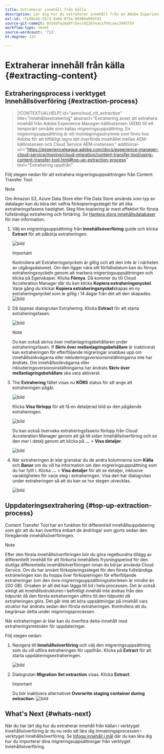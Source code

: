 ```yaml
---
title: Extraherar innehåll från källa
description: Lär dig hur du extraherar innehåll från en Adobe Experience Manager-källinstans (AEM) och senare överför det till en Cloud Service AEM.
exl-id: c5c08c4e-d5c3-4a66-873e-96986e094fd3
source-git-commit: 031ddfa2da0fc5ecc92267eae1f9dcaac394573d
workflow-type: tm+mt
source-wordcount: '713'
ht-degree: 22%

---
```


# Extraherar innehåll från källa {#extracting-content}

## Extraheringsprocess i verktyget Innehållsöverföring {#extraction-process}

>[!CONTEXTUALHELP]
>id="aemcloud_ctt_extraction"
>title="Innehållsextrahering"
>abstract="Extrahering avser att extrahera innehåll från Adobe Experience Manager-källinstansen (AEM) till ett temporärt område som kallas migreringsuppsättning. En migreringsuppsättning är ett molnlagringsutrymme som finns hos Adobe för att tillfälligt lagra det överförda innehållet mellan AEM-källinstansen och Cloud Service AEM-instansen."
>additional-url="https://experienceleague.adobe.com/docs/experience-manager-cloud-service/moving/cloud-migration/content-transfer-tool/using-content-transfer-tool.html#top-up-extraction-process" text="Extrahering uppifrån"


Följ stegen nedan för att extrahera migreringsuppsättningen från Content Transfer Tool:

>[!NOTE]
>Om Amazon S3, Azure Data Store eller File Data Store används som typ av datalager kan du köra det valfria förkopieringssteget för att öka extraheringsfasens hastighet. Steg före kopiering är mest effektivt för första fullständiga extrahering och förtäring. Se [Hantera stora innehållsdatabaser](/help/journey-migration/content-transfer-tool/using-content-transfer-tool/handling-large-content-repositories.md) för mer information.

1. Välj en migreringsuppsättning från **Innehållsöverföring** guide och klicka **Extract** för att påbörja extraheringen.

   ![bild](/help/journey-migration/content-transfer-tool/assets-ctt/cttcam12.png)

   >[!IMPORTANT]
   >
   >Kontrollera att Extraheringsnyckeln är giltig och att den inte är i närheten av utgångsdatumet. Om den ligger nära sitt förfallodatum kan du förnya extraheringsnyckeln genom att markera migreringsuppsättningen och klicka på Egenskaper. Klicka **Förnya**. Då kommer du till Cloud Acceleration Manager där du kan klicka **Kopiera extraheringsnyckel**. Varje gång du klickar **Kopiera extraheringsnyckel**skapas en ny extraheringsnyckel som är giltig i 14 dagar från det att den skapades.
   >![bild](/help/journey-migration/content-transfer-tool/assets-ctt/cttcam13.png)

1. Då öppnas dialogrutan Extrahering. Klicka **Extract** för att starta extraheringsfasen.

   ![bild](/help/journey-migration/content-transfer-tool/assets-ctt/cttcam14b.png)

   >[!NOTE]
   >Du kan också skriva över mellanlagringsbehållaren under extraheringsfasen. If **Skriv över mellanlagringsbehållare** är inaktiverat kan extraheringen för efterföljande migreringar snabbas upp om innehållssökvägarna eller inkluderingsversionsinställningarna inte har ändrats. Om innehållssökvägarna eller inkluderingsversionsinställningarna har ändrats **Skriv över mellanlagringsbehållare** ska vara aktiverat.

1. The **Extrahering** fältet visas nu **KÖRS** status för att ange att extraheringen pågår.

   ![bild](/help/journey-migration/content-transfer-tool/assets-ctt/cttcam15.png)

   Klicka **Visa förlopp** för att få en detaljerad bild av den pågående extraheringen.

   ![bild](/help/journey-migration/content-transfer-tool/assets-ctt/cttcam16.png)

   Du kan också övervaka extraheringsfasens förlopp från Cloud Acceleration Manager genom att gå till sidan Innehållsöverföring och se den mer i detalj genom att klicka på **...** > **Visa detaljer**.

   ![bild](/help/journey-migration/content-transfer-tool/assets-ctt/cttcam17.png)

1. När extraheringen är klar granskar du de andra kolumnerna som **Källa** och **Banor** om du vill ha information om den migreringsuppsättning som du har fyllt i. Klicka **...** > **Visa detaljer** för att se detaljer, inklusive varaktigheten för varje steg i extraheringen. Visa den här dialogrutan under extraheringen så att du kan se hur stegen utvecklas.

   ![bild](/help/journey-migration/content-transfer-tool/assets-ctt/cttcam18b.png)


## Uppdateringsextrahering {#top-up-extraction-process}

Content Transfer Tool har en funktion för differentiell innehållsuppdatering som gör att du kan överföra enbart de ändringar som gjorts sedan den föregående innehållsöverföringen.

>[!NOTE]
>Efter den första innehållsöverföringen bör du göra regelbundna tillägg av differentiellt innehåll för att förkorta innehållets frysningsperiod för den slutliga differentiella innehållsöverföringen innan du börjar använda Cloud Service. Om du har använt förkopieringssteget för den första fullständiga extraheringen kan du hoppa över förkopieringen för efterföljande extraheringar (om den övre migreringsuppsättningsstorleken är mindre än 200 GB). Orsaken är att det kan lägga till tid i hela processen.
>Det är också viktigt att innehållsstrukturen i befintligt innehåll inte ändras från den tidpunkt då den första extraheringen utförs till den tidpunkt då extraheringen görs. Det går inte att köra uppsättningar på innehåll vars struktur har ändrats sedan den första extraheringen. Kontrollera att du begränsar detta under migreringsprocessen.

När extraheringen är klar kan du överföra delta-innehåll med extraheringsmetoden för uppdateringar.

Följ stegen nedan:

1. Navigera till **Innehållsöverföring** och välj den migreringsuppsättning som du vill utföra extraheringen för uppifrån. Klicka på **Extract** för att starta uppdateringsextraheringen.

   ![bild](/help/journey-migration/content-transfer-tool/assets-ctt/cttcam19.png)

1. Dialogrutan **Migration Set extraction** visas. Klicka **Extract**.

   >[!IMPORTANT]
   >Du bör inaktivera alternativet **Overwrite staging container during extraction**.
   >![bild](/help/journey-migration/content-transfer-tool/assets-ctt/cttcam20.png)


## What&#39;s Next {#whats-next}

När du har lärt dig hur du extraherar innehåll från källan i verktyget Innehållsöverföring är du nu redo att lära dig Inmatningsprocessen i verktyget Innehållsöverföring. Se [Infoga innehåll i mål](/help/journey-migration/content-transfer-tool/using-content-transfer-tool/ingesting-content.md) där du kan lära dig hur du importerar dina migreringsuppsättningar från verktyget Innehållsöverföring.
